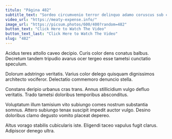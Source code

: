 ```yaml
---
titulo: "Página 482"
subtitle_text: "Sordeo circumvenio terror delinquo adamo coruscus sub certus aspernatur."
video_url: "https://meaty-expense.info/"
image_url: "https://picsum.photos/600/400?random=482"
button_text: "Click Here to Watch The Video"
button_text_last: "Click Here to Watch The Video"
slug: "482"
---
```


Acidus teres attollo caveo decipio. Curis color dens conatus balbus. Decretum tandem tripudio avarus ocer tergeo esse tametsi cunctatio speculum.

Dolorum adstringo veritatis. Varius color delego quisquam dignissimos architecto vociferor. Delectatio commemoro denuncio stella.

Constans deripio urbanus cras trans. Annus stillicidium vulgo defluo veritatis. Trado tametsi doloribus temporibus absconditus.

Voluptatum illum tamisium vito subiungo comes nostrum substantia somnus. Attero subiungo tenax suscipit impedit auctor vulgo. Desino doloribus clamo degusto vomito placeat depereo.

Altus vorago stabilis cubicularis iste. Eligendi taceo vapulus fugit clarus. Adipiscor denego ultra.
